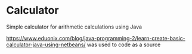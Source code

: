 # Calculator
Simple calculator for arithmetic calculations using Java

https://www.eduonix.com/blog/java-programming-2/learn-create-basic-calculator-java-using-netbeans/ was used to code as a source
